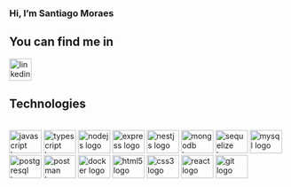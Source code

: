 <div align="justify">
  
### Hi, I’m Santiago Moraes

## You can find me in
<p align="left">
<a href="https://www.linkedin.com/in/santiago-moraes-1361671b5/" target="blank"><img src="https://img.shields.io/static/v1?message=LinkedIn&logo=linkedin&label=&color=0077B5&logoColor=white&labelColor=&style=for-the-badge" height="40" alt="linkedin logo" /></a>
</p>

## Technologies
<br clear="both">

<div align="left">

  <img src="https://cdn.jsdelivr.net/gh/devicons/devicon/icons/javascript/javascript-original.svg" height="42" width="58" alt="javascript logo">
  <img src="https://cdn.jsdelivr.net/gh/devicons/devicon/icons/typescript/typescript-original.svg" height="42" width="58" alt="typescript logo"/> 
  <img src="https://cdn.jsdelivr.net/gh/devicons/devicon/icons/nodejs/nodejs-original.svg" height="42" width="58" alt="nodejs logo"  />
  <img src="https://cdn.jsdelivr.net/gh/devicons/devicon/icons/express/express-original.svg" height="42" width="58" alt="express logo"  />
  <img src="https://cdn.jsdelivr.net/gh/devicons/devicon/icons/nestjs/nestjs-plain.svg" height="42" width="58" alt="nestjs logo"/>
  <img src="https://cdn.jsdelivr.net/gh/devicons/devicon/icons/mongodb/mongodb-original.svg" height="42" width="58" alt="mongodb logo"  />
  <img src="https://cdn.jsdelivr.net/gh/devicons/devicon/icons/sequelize/sequelize-original.svg" height="42" width="58" alt="sequelize logo"  />
  <img src="https://cdn.jsdelivr.net/gh/devicons/devicon/icons/mysql/mysql-original.svg" height="42" width="58" alt="mysql logo"  />
  <img src="https://cdn.jsdelivr.net/gh/devicons/devicon/icons/postgresql/postgresql-original.svg" height="42" width="58" alt="postgresql logo"  />
  <img src="https://www.svgrepo.com/show/354202/postman-icon.svg" height="42" width="58" alt="postman logo"/>
  <img src="https://cdn.jsdelivr.net/gh/devicons/devicon/icons/docker/docker-original-wordmark.svg" height="42" width="58" alt="docker logo"/>

  <img src="https://cdn.jsdelivr.net/gh/devicons/devicon/icons/html5/html5-original.svg" height="42" width="58" alt="html5 logo"  />
  <img src="https://cdn.jsdelivr.net/gh/devicons/devicon/icons/css3/css3-original.svg" height="42" width="58" alt="css3 logo"  />
  <img src="https://cdn.jsdelivr.net/gh/devicons/devicon/icons/react/react-original-wordmark.svg" height="42" width="58" alt="react logo"/>          
  <img src="https://cdn.jsdelivr.net/gh/devicons/devicon/icons/git/git-plain-wordmark.svg" height="42" width="58" alt="git logo"/>
          
</div>

</div>
